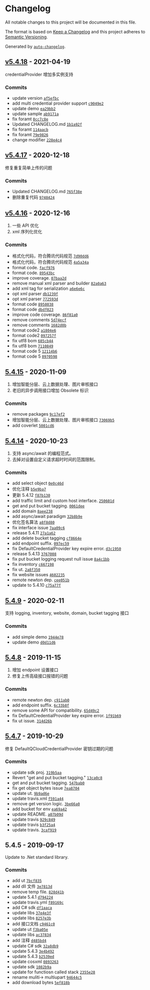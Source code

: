# Changelog

All notable changes to this project will be documented in this file.

The format is based on [Keep a Changelog](https://keepachangelog.com/en/1.0.0/)
and this project adheres to [Semantic Versioning](https://semver.org/spec/v2.0.0.html).

Generated by [`auto-changelog`](https://github.com/CookPete/auto-changelog).

## [v5.4.18](https://github.com/tencentyun/qcloud-sdk-dotnet/compare/v5.4.17...v5.4.18) - 2021-04-19

credentialProvider 增加多实例支持

### Commits

- update version [`af5efbc`](https://github.com/tencentyun/qcloud-sdk-dotnet/commit/af5efbcb15b2b0ad924257e0aceb3f98551c0fef)
- add multi credential provider support [`c9049e2`](https://github.com/tencentyun/qcloud-sdk-dotnet/commit/c9049e23cefba056ebbc55dcb90d0d2511257310)
- update demo [`ea29bb2`](https://github.com/tencentyun/qcloud-sdk-dotnet/commit/ea29bb251bce4d98efc7ea89cdfffcdedc211b91)
- update sample [`ab9171a`](https://github.com/tencentyun/qcloud-sdk-dotnet/commit/ab9171a8d83d6de81734eadc6a00d38f0f0ed609)
- fix foramt [`0cc7c8e`](https://github.com/tencentyun/qcloud-sdk-dotnet/commit/0cc7c8e9c378c6dfb8148f7287cfe7993d254e9e)
- Updated CHANGELOG.md [`1b1a92f`](https://github.com/tencentyun/qcloud-sdk-dotnet/commit/1b1a92fdbb6188ee7961073b3e771b8737ccb79f)
- fix foramt [`114aacb`](https://github.com/tencentyun/qcloud-sdk-dotnet/commit/114aacbd41e337c4c00512b5552d84730f3f340b)
- fix foramt [`79e9826`](https://github.com/tencentyun/qcloud-sdk-dotnet/commit/79e98261a9f0bef6aa8b869e88618ef782fa4cb9)
- change modifier [`228e4c4`](https://github.com/tencentyun/qcloud-sdk-dotnet/commit/228e4c4a70be90395576b8c5478fb16ab404f6aa)

## [v5.4.17](https://github.com/tencentyun/qcloud-sdk-dotnet/compare/v5.4.16...v5.4.17) - 2020-12-18

修复重复简单上传的问题

### Commits

- Updated CHANGELOG.md [`765f38e`](https://github.com/tencentyun/qcloud-sdk-dotnet/commit/765f38e485059130793a2ae8e0abb639c325d217)
- 删除重复代码 [`9748424`](https://github.com/tencentyun/qcloud-sdk-dotnet/commit/9748424e5845520cd9f77727f9cbaa57bcf5020f)

## [v5.4.16](https://github.com/tencentyun/qcloud-sdk-dotnet/compare/5.4.15...v5.4.16) - 2020-12-16

1. 一些 API 优化
2. xml 序列化优化

### Commits

- 格式化代码，符合腾讯代码规范 [`7d90dd6`](https://github.com/tencentyun/qcloud-sdk-dotnet/commit/7d90dd61ebb0afad6202a5a30dce2c0e59fcefd3)
- 格式化代码，符合腾讯代码规范 [`4a5a34a`](https://github.com/tencentyun/qcloud-sdk-dotnet/commit/4a5a34ac7d0ae5a77a0124dba088dfb43d82fb6b)
- format code. [`facf976`](https://github.com/tencentyun/qcloud-sdk-dotnet/commit/facf976ce4022b40cbf235d1d7e13f6f4a154a03)
- format code. [`89543bc`](https://github.com/tencentyun/qcloud-sdk-dotnet/commit/89543bc146aaed9c7f50b5c96db0bf706dd1d83f)
- improve coverage. [`07baa2d`](https://github.com/tencentyun/qcloud-sdk-dotnet/commit/07baa2d9949ecc381cb27d9c8bae00119e1fc0b1)
- remove manual xml parser and builder [`82a0a63`](https://github.com/tencentyun/qcloud-sdk-dotnet/commit/82a0a6386187a3a44973cbd4d9f4f33964377fa5)
- add xml tag for serialization [`a6e6e6c`](https://github.com/tencentyun/qcloud-sdk-dotnet/commit/a6e6e6c8297734a604364dea40cde293b6434a66)
- opt xml parser [`db1239f`](https://github.com/tencentyun/qcloud-sdk-dotnet/commit/db1239f126e3a62f1e6df1921edff1113e9a928b)
- opt xml parser [`772593d`](https://github.com/tencentyun/qcloud-sdk-dotnet/commit/772593d6972373092a53b37f6084bcf541ba8efa)
- format code [`8958038`](https://github.com/tencentyun/qcloud-sdk-dotnet/commit/8958038eebaf76adf7a29521f0e26eb3962e8afe)
- format code [`dbdf023`](https://github.com/tencentyun/qcloud-sdk-dotnet/commit/dbdf0239aaf5d806763e57b18215500a9833b5cd)
- improve code coverage. [`86f81a0`](https://github.com/tencentyun/qcloud-sdk-dotnet/commit/86f81a074bd7b37ca0831e490b204270d14bb84b)
- remove comments [`5d74ecf`](https://github.com/tencentyun/qcloud-sdk-dotnet/commit/5d74ecf219344ad0f90381a7493f3d8ce4643795)
- remove comments [`1682d0b`](https://github.com/tencentyun/qcloud-sdk-dotnet/commit/1682d0b63c73bb5158fefede808f76fc3bc3841e)
- format code2 [`a1804e6`](https://github.com/tencentyun/qcloud-sdk-dotnet/commit/a1804e6cb1d3e8146e379051552f5b99e88b2e1f)
- format code2 [`097257f`](https://github.com/tencentyun/qcloud-sdk-dotnet/commit/097257fe7d7774d0387be37eac03b7bcca24e215)
- fix utf8 bom [`685cb44`](https://github.com/tencentyun/qcloud-sdk-dotnet/commit/685cb44d7ef27adbfbcde6e1372c2300ffc7a44c)
- fix utf8 bom [`7110849`](https://github.com/tencentyun/qcloud-sdk-dotnet/commit/71108497e72f5d6cd95405ae77a7940b09073171)
- format code 5 [`12114b6`](https://github.com/tencentyun/qcloud-sdk-dotnet/commit/12114b65e2ca55881866d21094f831e5570f4915)
- format code 5 [`0970598`](https://github.com/tencentyun/qcloud-sdk-dotnet/commit/0970598d12954a7fc606a8e14ff8d6bafda97fdc)

## [5.4.15](https://github.com/tencentyun/qcloud-sdk-dotnet/compare/5.4.14...5.4.15) - 2020-11-09

1. 增加智能分层、云上数据处理、图片审核接口
2. 老旧的异步调用接口增加 Obsolete 标识

### Commits

- remove packages [`9c17ef2`](https://github.com/tencentyun/qcloud-sdk-dotnet/commit/9c17ef2033ceb5366d9bf0818f8b44978ff12774)
- 增加智能分层、云上数据处理、图片审核接口 [`73069b5`](https://github.com/tencentyun/qcloud-sdk-dotnet/commit/73069b59654925b15b5d15763710022be048d0f8)
- add coverlet [`5001cd6`](https://github.com/tencentyun/qcloud-sdk-dotnet/commit/5001cd6f5e127aeaba43e9c434b76ab74317f9d2)

## [5.4.14](https://github.com/tencentyun/qcloud-sdk-dotnet/compare/5.4.9...5.4.14) - 2020-10-23

1. 支持 async/await 的编程范式。
2. 去掉对设置自定义请求超时时间的范围限制。

### Commits

- add select object [`0e0c46d`](https://github.com/tencentyun/qcloud-sdk-dotnet/commit/0e0c46debe2bf769c1f34cd5a46697dff0cdb887)
- 优化注释 [`b5e9ba7`](https://github.com/tencentyun/qcloud-sdk-dotnet/commit/b5e9ba7cebb084b51b8d1c744f9ee8ec5456a2ad)
- 更新 5.4.12 [`f87b130`](https://github.com/tencentyun/qcloud-sdk-dotnet/commit/f87b130af283ff524e5763f8851c1cec21df7343)
- add traffic limit and custom host interface. [`250601d`](https://github.com/tencentyun/qcloud-sdk-dotnet/commit/250601d7cd08ab2df4c991f2271e866171496159)
- get and put bucket tagging. [`0061dee`](https://github.com/tencentyun/qcloud-sdk-dotnet/commit/0061dee9ac4887a1813759c9398dc115fa1c3275)
- add domain [`8aee238`](https://github.com/tencentyun/qcloud-sdk-dotnet/commit/8aee2388cf70561e934f6d8824a545ebb6f127b8)
- add async/await paradigm [`32b8b9e`](https://github.com/tencentyun/qcloud-sdk-dotnet/commit/32b8b9e77859af2aa782679f78b3d318b55d9ace)
- 优化签名算法 [`a8f8d80`](https://github.com/tencentyun/qcloud-sdk-dotnet/commit/a8f8d803a18a622edfcca6cd605955fed344d743)
- fix interface issue [`7aa09c6`](https://github.com/tencentyun/qcloud-sdk-dotnet/commit/7aa09c6b4855970d59697f81f006e35f38bd0eae)
- release 5.4.11 [`27a1a62`](https://github.com/tencentyun/qcloud-sdk-dotnet/commit/27a1a62fa4968339d54c2eaa1090769bf946bd8c)
- add delete bucket tagging [`cf8664e`](https://github.com/tencentyun/qcloud-sdk-dotnet/commit/cf8664e9efbfb0db24a0ce6c4111f7bd7d059c3a)
- add endpoint suffix. [`097ec59`](https://github.com/tencentyun/qcloud-sdk-dotnet/commit/097ec59a401e18da3cf5c54ae60d03dafd3a206e)
- fix DefaultCredentialProvider key expire error. [`d3c1950`](https://github.com/tencentyun/qcloud-sdk-dotnet/commit/d3c1950ca01bb89e4054a3a527fc359bebfcdc91)
- release 5.4.13 [`3767008`](https://github.com/tencentyun/qcloud-sdk-dotnet/commit/3767008307920fce81223ee48fee621b056b46d6)
- fix put bucket logging request null issue [`8a4c1bb`](https://github.com/tencentyun/qcloud-sdk-dotnet/commit/8a4c1bbe87add94f18cf41eb9a57b28a5dde5d0e)
- fix inventory [`c667198`](https://github.com/tencentyun/qcloud-sdk-dotnet/commit/c6671988e799ee14fd9f1a237ad4b135cf54f2a1)
- fix ut. [`2a8f350`](https://github.com/tencentyun/qcloud-sdk-dotnet/commit/2a8f3507c36b6c8278b8d98beee2ec070023e67c)
- fix website issues [`4602235`](https://github.com/tencentyun/qcloud-sdk-dotnet/commit/46022356004318ffafdd3af11ebf511bf45922f7)
- remote newton dep. [`cee051b`](https://github.com/tencentyun/qcloud-sdk-dotnet/commit/cee051b54d0fc8540f41747ebaeef0706c40df64)
- update to 5.4.10 [`c75a77f`](https://github.com/tencentyun/qcloud-sdk-dotnet/commit/c75a77fc4d5dd594374c83ca87d9b45f19d9cf7e)

## [5.4.9](https://github.com/tencentyun/qcloud-sdk-dotnet/compare/5.4.8...5.4.9) - 2020-02-11

支持 logging, inventory, website, domain, bucket tagging 接口

### Commits

- add simple demo [`1944e78`](https://github.com/tencentyun/qcloud-sdk-dotnet/commit/1944e783b159f5e436ebef1ed386822d79b3738d)
- update demo [`d0d11d6`](https://github.com/tencentyun/qcloud-sdk-dotnet/commit/d0d11d6bcc14f80fec13b9f2c97b15828aa042f7)

## [5.4.8](https://github.com/tencentyun/qcloud-sdk-dotnet/compare/5.4.7...5.4.8) - 2019-11-15

1. 增加 endpoint 设置接口
2. 修复上传高级接口报错的问题

### Commits

- remote newton dep. [`c911ab0`](https://github.com/tencentyun/qcloud-sdk-dotnet/commit/c911ab09559c2c63820048c3c732e2815af3d2f9)
- add endpoint suffix. [`6c33b8f`](https://github.com/tencentyun/qcloud-sdk-dotnet/commit/6c33b8f8185fbeb293e6e25e2383f6996a729021)
- remove some API for compatibility. [`65d49c2`](https://github.com/tencentyun/qcloud-sdk-dotnet/commit/65d49c2bcd033c715b37480d46a76af567315778)
- fix DefaultCredentialProvider key expire error. [`1f91b69`](https://github.com/tencentyun/qcloud-sdk-dotnet/commit/1f91b694ffcc09af6d6d8e3e04bfb0c7cb71e2b9)
- fix ut issue. [`314d26b`](https://github.com/tencentyun/qcloud-sdk-dotnet/commit/314d26bde1911d036ad5eb5797e355af516025ec)

## [5.4.7](https://github.com/tencentyun/qcloud-sdk-dotnet/compare/5.4.5...5.4.7) - 2019-10-29

修复 DefaultQCloudCredentialProvider 密钥过期的问题

### Commits

- update sdk proj. [`319b5aa`](https://github.com/tencentyun/qcloud-sdk-dotnet/commit/319b5aa1e0177cc4a70e1ce85168407adf3e39d2)
- Revert "get and put bucket tagging." [`13ca0c8`](https://github.com/tencentyun/qcloud-sdk-dotnet/commit/13ca0c88e0e795f403e360f14219572fbf290759)
- get and put bucket tagging. [`547bab0`](https://github.com/tencentyun/qcloud-sdk-dotnet/commit/547bab08a53cd736f026615ff0cea839354b9188)
- fix get object bytes issue [`7ea8704`](https://github.com/tencentyun/qcloud-sdk-dotnet/commit/7ea8704a2e49f81560810f26f9047e05fef13bf0)
- update ut. [`9b9ad6e`](https://github.com/tencentyun/qcloud-sdk-dotnet/commit/9b9ad6e9d20bf20c42e6adb2f84bf05f8e9e4601)
- update travis.xml [`f591a44`](https://github.com/tencentyun/qcloud-sdk-dotnet/commit/f591a4438a9bf12f43d593a1b259a4683103b7e5)
- remove get version logic. [`3be66a0`](https://github.com/tencentyun/qcloud-sdk-dotnet/commit/3be66a0e8badad358695f912e33568c2a0e80787)
- add bucket for env [`ea69a42`](https://github.com/tencentyun/qcloud-sdk-dotnet/commit/ea69a42fccb6c2eeb4fcb6e95a18e2bd9ec061fd)
- update README. [`a07b09d`](https://github.com/tencentyun/qcloud-sdk-dotnet/commit/a07b09ddd54fef72204e5b3eadce2fd351e391ae)
- update travis [`929c849`](https://github.com/tencentyun/qcloud-sdk-dotnet/commit/929c849a96957a35ad5c065de520b816da5f1191)
- update travis [`b3f25a4`](https://github.com/tencentyun/qcloud-sdk-dotnet/commit/b3f25a4dad3eeb0cebd85b85c2715bacec48abd2)
- update travis. [`3caf919`](https://github.com/tencentyun/qcloud-sdk-dotnet/commit/3caf919c3122d96e70ed10ebcc298437c656af06)

## 5.4.5 - 2019-09-17

Update to .Net standard library.

### Commits

- add ut [`7bcf835`](https://github.com/tencentyun/qcloud-sdk-dotnet/commit/7bcf835d2fdc270c0958279d6bfe1e7995444af2)
- add dll 文件 [`3e7813d`](https://github.com/tencentyun/qcloud-sdk-dotnet/commit/3e7813d2bbbb45448d6ef27c7a4724c04c822b39)
- remove temp file. [`828d41b`](https://github.com/tencentyun/qcloud-sdk-dotnet/commit/828d41b9bee81cac0d330b47095d95eb9df6d5c4)
- update 5.4.1 [`d794224`](https://github.com/tencentyun/qcloud-sdk-dotnet/commit/d79422416dbb5ba45c7554ee9f351400a9cb3686)
- update travis.yml [`f89169c`](https://github.com/tencentyun/qcloud-sdk-dotnet/commit/f89169c46ab85a58e7443db2d1115edddbe5433a)
- add C# sdk [`df1aaca`](https://github.com/tencentyun/qcloud-sdk-dotnet/commit/df1aaca28fe42c83d8c6b4fb4771678606f4b249)
- update libs [`37e4e3f`](https://github.com/tencentyun/qcloud-sdk-dotnet/commit/37e4e3feb02d212411a67443166600764afa693b)
- update libs [`8257e3b`](https://github.com/tencentyun/qcloud-sdk-dotnet/commit/8257e3b4f8b2567dea2958bba782fa9678d86503)
- add 接口文档 [`c9461c0`](https://github.com/tencentyun/qcloud-sdk-dotnet/commit/c9461c0467353d3831e09b594fadf14d84effc6c)
- update ut [`f3ba05e`](https://github.com/tencentyun/qcloud-sdk-dotnet/commit/f3ba05e6c32d2dce570857d1b73fb7f5466eb328)
- update libs [`ac37834`](https://github.com/tencentyun/qcloud-sdk-dotnet/commit/ac3783426bb13f5f9460c2a81e044ffa6f44f4e4)
- add 注释 [`d485bd4`](https://github.com/tencentyun/qcloud-sdk-dotnet/commit/d485bd4b72f61ddd57041b8aba107935ed9c48da)
- update C# sdk [`32a8db9`](https://github.com/tencentyun/qcloud-sdk-dotnet/commit/32a8db92f6d549cfc067b1b5a0af83a2cedfc36f)
- update 5.4.3 [`3e4b492`](https://github.com/tencentyun/qcloud-sdk-dotnet/commit/3e4b4928c9594fd1c14c801a1865bded615d4272)
- update 5.4.3 [`b2539ed`](https://github.com/tencentyun/qcloud-sdk-dotnet/commit/b2539ed2d02cda1aee0110e933029c16f40b4e80)
- update cosxml [`0893263`](https://github.com/tencentyun/qcloud-sdk-dotnet/commit/089326322e0a0ba504b278237a57963825350a19)
- update sdk [`1082b9a`](https://github.com/tencentyun/qcloud-sdk-dotnet/commit/1082b9a2f840f806e7c2c41b55906db2a6fb30bc)
- update for functiosn called stack [`2355e28`](https://github.com/tencentyun/qcloud-sdk-dotnet/commit/2355e28619c56706907acc28fc02d1c8c334c7aa)
- rename muliti-&gt; multiupart [`94644c5`](https://github.com/tencentyun/qcloud-sdk-dotnet/commit/94644c5e5774402341465c43b1d9e2ed63caca23)
- add download bytes [`5ef818b`](https://github.com/tencentyun/qcloud-sdk-dotnet/commit/5ef818bd3a5478186fbd08b7c1bf05279db6ee07)
